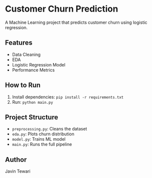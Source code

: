 # Customer Churn Prediction

A Machine Learning project that predicts customer churn using logistic regression.

## Features
- Data Cleaning
- EDA
- Logistic Regression Model
- Performance Metrics

## How to Run
1. Install dependencies: `pip install -r requirements.txt`
2. Run: `python main.py`

## Project Structure
- `preprocessing.py`: Cleans the dataset
- `eda.py`: Plots churn distribution
- `model.py`: Trains ML model
- `main.py`: Runs the full pipeline

## Author
Javin Tewari
